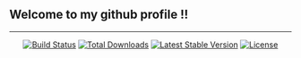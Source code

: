 <p align="center"><h2>Welcome to my github profile !!</h2></p>
<hr/>

<p align="center">
  <a href="https://www.rust-lang.org/"><img src="https://img.shields.io/badge/Rust-black?style=for-the-badge&logo=rust&logoColor=#E57324" alt="Build Status"></a>
  <a href="https://docs.soliditylang.org/en/v0.8.9/"><img src="https://img.shields.io/badge/Solidity-e6e6e6?style=for-the-badge&logo=solidity&logoColor=black" alt="Total Downloads"></a>
  <a href="https://www.python.org/"><img src="https://img.shields.io/badge/Python-3776AB?style=for-the-badge&logo=python&logoColor=white" alt="Latest Stable Version"></a>
  <a href="https://docs.microsoft.com/en-us/dotnet/csharp/"><img src="https://img.shields.io/badge/C%23-239120?style=for-the-badge&logo=c-sharp&logoColor=white" alt="License"></a>
</p>
